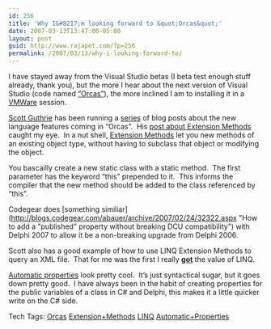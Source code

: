 ```yaml
---
id: 256
title: 'Why I&#8217;m looking forward to &quot;Orcas&quot;'
date: 2007-03-13T13:47:00-05:00
layout: post
guid: http://www.rajapet.com/?p=256
permalink: /2007/03/13/why-i-looking-forward-to/
---
```

I have stayed away from the Visual Studio betas (I beta test enough stuff already, thank you), but the more I hear about the next version of Visual Studio (code named [&#8220;Orcas&#8221;](http://msdn2.microsoft.com/en-us/vstudio/aa700831.aspx)), the more inclined I am to installing it in a [VMWare](http://www.vmware.com/products/ws/) session.

[Scott Guthrie](http://weblogs.asp.net/scottgu/default.aspx) has been running a [series](http://weblogs.asp.net/scottgu/archive/2007/03/08/new-c-orcas-language-features-automatic-properties-object-initializers-and-collection-initializers.aspx) of blog posts about the new language features coming in &#8220;Orcas&#8221;.  His [post about Extension Methods](http://weblogs.asp.net/scottgu/archive/2007/03/13/new-orcas-language-feature-extension-methods.aspx) caught my eye.  In a nut shell, [Extension Methods](http://en.wikipedia.org/wiki/Extension_method) let you new methods of an existing object type, without having to subclass that object or modifying the object.

You bascailly create a new static class with a static method.  The first parameter has the keyword &#8220;this&#8221; prepended to it.  This informs the compiler that the new method should be added to the class referenced by &#8220;this&#8221;.

Codegear does [something similiar](http://blogs.codegear.com/abauer/archive/2007/02/24/32322.aspx "How to add a "published" property without breaking DCU compatibility") with Delphi 2007 to allow it be a non-breaking upgrade from Delphi 2006.

Scott also has a good example of how to use LINQ Extension Methods to query an XML file.  That for me was the first I really **[got](http://en.wikipedia.org/wiki/Grok "grok")** the value of LINQ.

[Automatic properties](http://community.bartdesmet.net/blogs/bart/archive/2007/03/03/c-3-0-automatic-properties-explained.aspx) look pretty cool.  It&#8217;s just syntactical sugar, but it goes down pretty good.  I have always been in the habit of creating properties for the public variables of a class in C# and Delphi, this makes it a little quicker write on the C# side.

<div>
  Tech Tags: <a href="http://technorati.com/tag/Orcas" rel="tag">Orcas</a> <a href="http://technorati.com/tag/Extension+Methods" rel="tag">Extension+Methods</a> <a href="http://technorati.com/tag/LINQ" rel="tag">LINQ</a> <a href="http://technorati.com/tag/Automatic+Properties" rel="tag">Automatic+Properties</a>
</div>